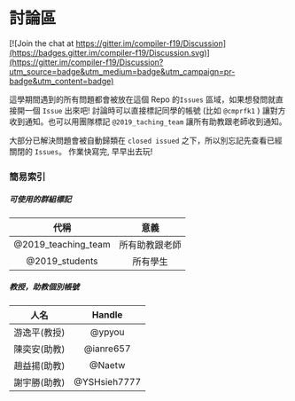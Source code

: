 # 討論區

[![Join the chat at https://gitter.im/compiler-f19/Discussion](https://badges.gitter.im/compiler-f19/Discussion.svg)](https://gitter.im/compiler-f19/Discussion?utm_source=badge&utm_medium=badge&utm_campaign=pr-badge&utm_content=badge)

這學期間遇到的所有問題都會被放在這個 Repo 的`Issues` 區域，如果想發問就直接開一個 `Issue` 出來吧!
討論時可以直接標記同學的帳號 (比如 `@cmprfk1` ) 讓對方收到通知。也可以用團隊標記 `@2019_taching_team` 讓所有助教跟老師收到通知。

大部分已解決問題會被自動歸類在 `closed issued` 之下，所以別忘記先查看已經關閉的 `Issues`。
作業快寫完, 早早出去玩!

### 簡易索引

##### 可使用的群組標記

|代稱|意義|
|:-:|:-:|
|@2019_teaching_team|所有助教跟老師|
|@2019_students|所有學生|


##### 教授，助教個別帳號

|人名|Handle|
|:-:|:-:|
|游逸平(教授)|@ypyou|
|陳奕安(助教)|@ianre657|
|趙益揚(助教)|@Naetw|
|謝宇勝(助教)|@YSHsieh7777|
